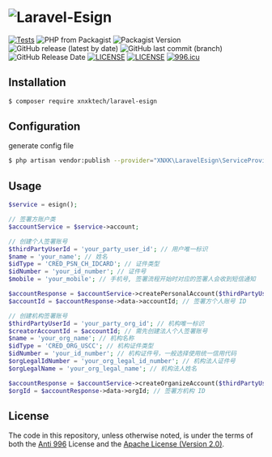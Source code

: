 # ![Laravel-Esign](https://socialify.git.ci/XNXKTech/laravel-esign/image?font=Bitter&language=1&logo=https://avatars.githubusercontent.com/u/94216091?s=200&v=4&owner=1&pattern=Circuit%20Board&theme=Light)

[![Tests](https://github.com/XNXKTech/laravel-esign/actions/workflows/tests.yml/badge.svg)](https://github.com/XNXKTech/laravel-esign/actions/workflows/tests.yml)
![PHP from Packagist](https://img.shields.io/packagist/php-v/xnxktech/laravel-esign?style=flat-square)
![Packagist Version](https://img.shields.io/packagist/v/xnxktech/laravel-esign?style=flat-square)
![GitHub release (latest by date)](https://img.shields.io/github/v/release/xnxktech/laravel-esign?style=flat-square)
![GitHub last commit (branch)](https://img.shields.io/github/last-commit/xnxktech/laravel-esign/main?style=flat-square)
![GitHub Release Date](https://img.shields.io/github/release-date/xnxktech/laravel-esign?style=flat-square)
[![LICENSE](https://img.shields.io/badge/License-Anti%20996-blue.svg?style=flat-square)](https://github.com/996icu/996.ICU/blob/master/LICENSE)
[![LICENSE](https://img.shields.io/badge/License-Apache--2.0-green.svg?style=flat-square)](LICENSE-APACHE)
[![996.icu](https://img.shields.io/badge/Link-996.icu-red.svg?style=flat-square)](https://996.icu)

## Installation

```bash
$ composer require xnxktech/laravel-esign
```

## Configuration

generate config file

```bash
$ php artisan vendor:publish --provider="XNXK\LaravelEsign\ServiceProvider"
```

## Usage

```php
$service = esign();

// 签署方账户类
$accountService = $service->account;

// 创建个人签署账号
$thirdPartyUserId = 'your_party_user_id'; // 用户唯一标识
$name = 'your_name'; // 姓名
$idType = 'CRED_PSN_CH_IDCARD'; // 证件类型
$idNumber = 'your_id_number'; // 证件号
$mobile = 'your_mobile'; // 手机号, 签署流程开始时对应的签署人会收到短信通知

$accountResponse = $accountService->createPersonalAccount($thirdPartyUserId, $mobile, $name, $idNumber, $email, $idType);
$accountId = $accountResponse->data->accountId; // 签署方个人账号 ID

// 创建机构签署账号
$thirdPartyUserId = 'your_party_org_id'; // 机构唯一标识
$creatorAccountId = $accountId; // 需先创建法人个人签署账号
$name = 'your_org_name'; // 机构名称
$idType = 'CRED_ORG_USCC'; // 机构证件类型
$idNumber = 'your_id_number'; // 机构证件号，一般选择使用统一信用代码   
$orgLegalIdNumber = 'your_org_legal_id_number'; // 机构法人证件号
$orgLegalName = 'your_org_legal_name'; // 机构法人姓名

$accountResponse = $accountService->createOrganizeAccount($thirdPartyUserId, $creatorAccountId, $name, $idNumber, $orgLegalIdNumber, $orgLegalName, $idType);
$orgId = $accountResponse->data->orgId; // 签署方机构 ID

```
## License

The code in this repository, unless otherwise noted, is under the terms of both the [Anti 996](https://github.com/996icu/996.ICU/blob/master/LICENSE) License and the [Apache License (Version 2.0)]().